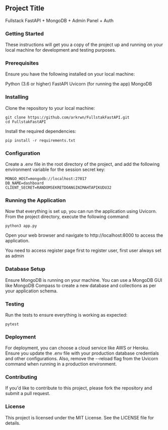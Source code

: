## Project Title

Fullstack FastAPI + MongoDB + Admin Panel + Auth

### Getting Started

These instructions will get you a copy of the project up and running on your local machine for development and testing purposes.

### Prerequisites

Ensure you have the following installed on your local machine:

Python (3.6 or higher)
FastAPI
Uvicorn (for running the app)
MongoDB

### Installing

Clone the repository to your local machine:

```
git clone https://github.com/arkrwn/FullstakFastAPI.git
cd FullstakFastAPI
```

Install the required dependencies:

```
pip install -r requirements.txt
```

### Configuration

Create a .env file in the root directory of the project, and add the following environment variable for the session secret key:

```
MONGO_HOST=mongodb://localhost:27017
DB_NAME=dashboard
CLIENT_SECRET=RANDOMSEKRETDOANGINIMAHTAPIKUDU32
```

### Running the Application

Now that everything is set up, you can run the application using Uvicorn. From the project directory, execute the following command:

```
python3 app.py
```

Open your web browser and navigate to http://localhost:8000 to access the application.

You need to access register page first to register user, first user always set as admin

### Database Setup

Ensure MongoDB is running on your machine. You can use a MongoDB GUI like MongoDB Compass to create a new database and collections as per your application schema.

### Testing

Run the tests to ensure everything is working as expected:

```
pytest
```

### Deployment

For deployment, you can choose a cloud service like AWS or Heroku. Ensure you update the .env file with your production database credentials and other configurations. Also, remove the --reload flag from the Uvicorn command when running in a production environment.

### Contributing

If you'd like to contribute to this project, please fork the repository and submit a pull request.

### License

This project is licensed under the MIT License. See the LICENSE file for details.
